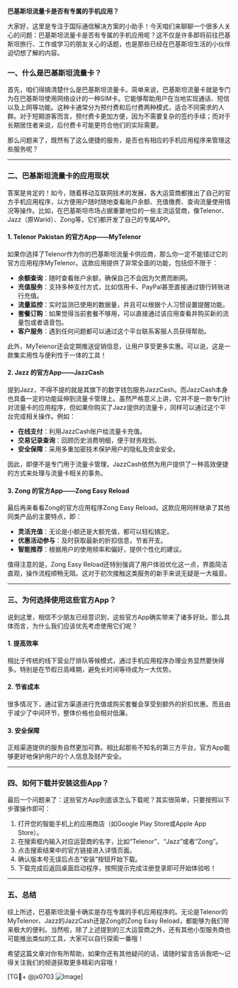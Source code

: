 **巴基斯坦流量卡是否有专属的手机应用？**

大家好，这里是专注于国际通信解决方案的小助手！今天咱们来聊聊一个很多人关心的问题：巴基斯坦流量卡是否有专属的手机应用呢？这不仅是许多即将前往巴基斯坦旅行、工作或学习的朋友关心的话题，也是那些已经在巴基斯坦生活的小伙伴迫切想了解的内容。

### 一、什么是巴基斯坦流量卡？

首先，咱们得搞清楚什么是巴基斯坦流量卡。简单来说，巴基斯坦流量卡就是专门为在巴基斯坦使用网络设计的一种SIM卡。它能够帮助用户在当地实现通话、短信以及上网等功能。这种卡通常分为预付费和后付费两种模式，适合不同需求的人群。对于短期游客而言，预付费卡更加方便，因为不需要复杂的签约手续；而对于长期居住者来说，后付费卡可能更符合他们的实际需要。

那么问题来了，既然有了这么便捷的服务，是否也有相应的手机应用程序来管理这些服务呢？

---

### 二、巴基斯坦流量卡的应用现状

答案是肯定的！如今，随着移动互联网技术的发展，各大运营商都推出了自己的官方手机应用程序，以方便用户随时随地查看账户余额、充值缴费、查询流量使用情况等操作。比如，在巴基斯坦市场占据重要地位的一些主流运营商，像Telenor、Jazz（原Warid）、Zong等，它们都开发了自己的专属APP。

#### 1. Telenor Pakistan 的官方App——MyTelenor

如果你选择了Telenor作为你的巴基斯坦流量卡供应商，那么你一定不能错过它的官方应用程序MyTelenor。这款应用提供了非常全面的功能，包括但不限于：

- **余额查询**：随时查看账户余额，确保自己不会因为欠费而断网。
- **充值服务**：支持多种支付方式，比如信用卡、PayPal甚至直接通过银行转账进行充值。
- **流量监控**：实时监测已使用的数据量，并且可以根据个人习惯设置提醒功能。
- **套餐订购**：如果觉得当前套餐不够用，可以直接通过该应用查看并购买新的流量包或者语音包。
- **客户服务**：遇到任何问题都可以通过这个平台联系客服人员获得帮助。

此外，MyTelenor还会定期推送促销信息，让用户享受更多实惠。可以说，这是一款集实用性与便利性于一体的工具！

#### 2. Jazz 的官方App——JazzCash

提到Jazz，不得不提的就是其旗下的数字钱包服务JazzCash。而JazzCash本身也具备一定的功能延伸到流量卡管理上。虽然严格意义上讲，它并不是一款专门针对流量卡的应用程序，但如果你购买了Jazz提供的流量卡，同样可以通过这个平台完成相关操作。例如：

- **在线支付**：利用JazzCash账户给流量卡充值。
- **交易记录查询**：回顾历史消费明细，便于财务规划。
- **安全保障**：采用多重加密技术保护用户的隐私及资金安全。

因此，即便不是专门用于流量卡管理，JazzCash依然为用户提供了一种高效便捷的方式来处理与流量卡相关的事务。

#### 3. Zong 的官方App——Zong Easy Reload

最后再来看看Zong的官方应用程序Zong Easy Reload。这款应用同样继承了其他同类产品的主要特点，即：

- **灵活充值**：无论是小额还是大额充值，都可以轻松搞定。
- **优惠活动参与**：及时获取最新的折扣信息，节省开支。
- **智能推荐**：根据用户的使用频率和偏好，提供个性化的建议。

值得注意的是，Zong Easy Reload还特别强调了用户体验优化这一点，界面简洁直观，操作流程顺畅无阻。这对于初次接触这类服务的新手来说无疑是一大福音。

---

### 三、为何选择使用这些官方App？

说到这里，相信不少朋友已经意识到，这些官方App确实带来了诸多好处。那么具体而言，为什么我们应该优先考虑使用它们呢？

#### 1. 提高效率
相比于传统的线下营业厅排队等候模式，通过手机应用程序办理业务显然要快得多。特别是在节假日高峰期，避免长时间等待成为一大优势。

#### 2. 节省成本
很多情况下，通过官方渠道进行充值或购买套餐会享受到额外的折扣优惠。而且由于减少了中间环节，整体价格也会相对低廉。

#### 3. 安全保障
正规渠道提供的服务自然更加可靠。相比起那些不知名的第三方平台，官方App能够更好地保护用户的个人信息及财产安全。

---

### 四、如何下载并安装这些App？

最后一个问题来了：这些官方App到底该怎么下载呢？其实很简单，只要按照以下步骤操作即可：

1. 打开您的智能手机上的应用商店（如Google Play Store或Apple App Store）。
2. 在搜索框内输入对应运营商的名字，比如“Telenor”、“Jazz”或者“Zong”。
3. 点击搜索结果中的官方链接进入详情页面。
4. 确认版本号无误后点击“安装”按钮开始下载。
5. 下载完成后返回桌面启动程序，按照提示完成注册登录即可开始体验啦！

---

### 五、总结

综上所述，巴基斯坦流量卡确实是存在专属的手机应用程序的。无论是Telenor的MyTelenor、Jazz的JazzCash还是Zong的Zong Easy Reload，都能够为我们带来极大的便利。当然啦，除了上述提到的三大运营商之外，还有其他小型服务商也可能推出类似的工具，大家可以自行探索一番哦！

希望这篇文章对你有所帮助，如果你还有其他疑问的话，请随时留言告诉我吧～记得关注我们的频道获取更多精彩内容哦！

[TG💪+ @jx0703 ![Image](https://github.com/user-attachments/assets/dbca1d08-cadb-493c-b0ec-ad6f7a83f270)]